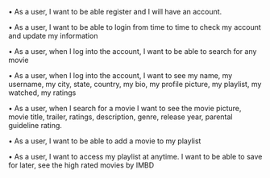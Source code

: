 • As a user, I want to be able register and I will have an account.

• As a user, I want to be able to login from time to time to check my account and update my information

• As a user, when I log into the account, I want to be able to search for any movie

• As a user, when I log into the account, I want to see my name, my username, my city, state, country, my bio, my profile picture, my playlist, my watched, my ratings


• As a user, when I search for a movie I want to see the movie picture, movie title, trailer, ratings, description, genre, release year, parental guideline rating.

• As a user, I want to be able to add a movie to my playlist

• As a user, I want to access my playlist at anytime. I want to be able to save for later, see the high rated movies by IMBD